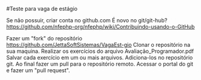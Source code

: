 
#Teste para vaga de estágio

Se não possuir, criar conta no github.com
É novo no git/git-hub?
https://github.com/nfephp-org/nfephp/wiki/Contribuindo-usando-o-GitHub

Fazer um "fork" do repositório https://github.com/JettaSoftSistemas/VagaEst-gio
Clonar o repositório na sua maquina.
Realizar os exercícios do arquivo Avaliação_Programador.pdf
Salvar cada exercício em um ou mais arquivos.
Adiciona-los no repositório git.
Ao final fazer um pull para o repositório remoto.
Acessar o portal do git e fazer um "pull request".

